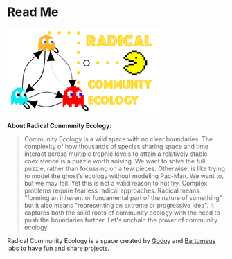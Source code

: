# Read Me

<img src="RadicalCommEcol.png" alt="Radical" width="350" height="201">

**About Radical Community Ecology:**    

> Community Ecology is a wild space with no clear boundaries. The complexity of how thousands of species sharing space and time interact across multiple trophic levels to attain a relatively stable coexistence is a puzzle worth solving. We want to solve the full puzzle, rather than focussing on a few pieces. Otherwise, is like trying to model the ghost's ecology without modeling Pac-Man. We want to, but we may fail. Yet this is not a valid reason to not try. Complex problems require fearless radical approaches. Radical means "forming an inherent or fundamental part of the nature of something" but it also means "representing an extreme or progressive idea". It captures both the solid roots of community ecology with the need to push the boundaries further. Let's unchain the power of community ecology.

Radical Community Ecology is a space created by [Godoy](https://www.oscargodoy.com/) and [Bartomeus](https://bartomeuslab.com/) labs to have fun and share projects.

